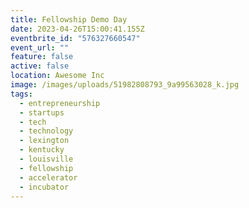 ```yaml
---
title: Fellowship Demo Day
date: 2023-04-26T15:00:41.155Z
eventbrite_id: "576327660547"
event_url: ""
feature: false
active: false
location: Awesome Inc
image: /images/uploads/51982808793_9a99563028_k.jpg
tags:
  - entrepreneurship
  - startups
  - tech
  - technology
  - lexington
  - kentucky
  - louisville
  - fellowship
  - accelerator
  - incubator
---
```

